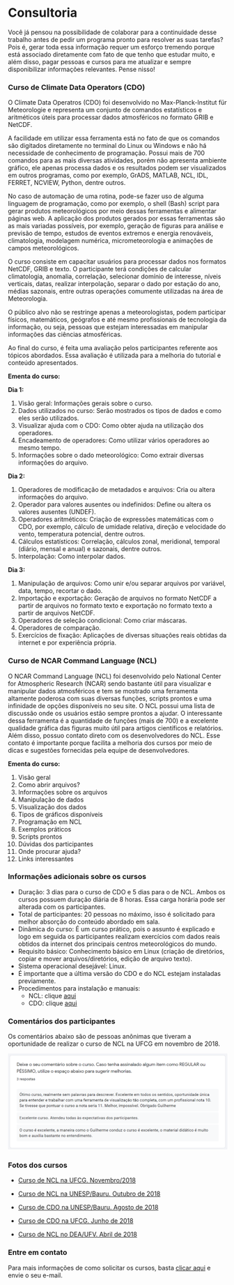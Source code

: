 Consultoria
================

Você já pensou na possibilidade de colaborar para a continuidade desse trabalho antes de pedir um programa pronto para resolver as suas tarefas? Pois é, gerar toda essa informação requer um esforço tremendo porque está associado diretamente com fato de que tenho que estudar muito, e além disso, pagar pessoas e cursos para me atualizar e sempre disponibilizar informações relevantes. Pense nisso!

### Curso de Climate Data Operators (CDO)

O Climate Data Operatros (CDO) foi desenvolvido no Max-Planck-Institut für Meteorologie e representa um conjunto de comandos estatísticos e aritméticos úteis para processar dados atmosféricos no formato GRIB e NetCDF. 

A facilidade em utilizar essa ferramenta está no fato de que os comandos são digitados diretamente no terminal do Linux ou Windows e não há necessidade de conhecimento de programação. Possui mais de 700 comandos para as mais diversas atividades, porém não apresenta ambiente gráfico, ele apenas processa dados e os resultados podem ser visualizados em outros programas, como por exemplo, GrADS, MATLAB, NCL, IDL, FERRET, NCVIEW, Python, dentre outros. 

No caso de automação de uma rotina, pode-se fazer uso de alguma linguagem de programação, como por exemplo, o shell (Bash) script para gerar produtos meteorológicos por meio dessas ferramentas e alimentar páginas web. A aplicação dos produtos gerados por essas ferramentas são as mais variadas possíveis, por exemplo, geração de figuras para análise e previsão de tempo, estudos de eventos  extremos e energia renováveis, climatologia, modelagem numérica, micrometeorologia e animações de campos meteorológicos. 

O curso consiste em capacitar usuários para processar dados nos formatos NetCDF, GRIB e texto. O participante terá condições de calcular climatologia, anomalia, correlação, selecionar domínio de interesse, níveis verticais, datas, realizar interpolação, separar o dado por estação do ano, médias sazonais, entre outras operações comumente utilizadas na área de Meteorologia.

O público alvo não se restringe apenas a meteorologistas, podem participar físicos, matemáticos, geógrafos e até mesmo profissionais de tecnologia da informação, ou seja, pessoas que estejam interessadas em manipular informações das ciências atmosféricas. 

Ao final do curso, é feita uma avaliação pelos participantes referente aos tópicos abordados. Essa avaliação é utilizada para a melhoria do tutorial e conteúdo apresentados.

**Ementa do curso:**

**Dia 1:**

1. Visão geral: Informações gerais sobre o curso.
2. Dados utilizados no curso: Serão mostrados os tipos de dados e como eles serão
utilizados.
3. Visualizar ajuda com o CDO: Como obter ajuda na utilização dos operadores.
4. Encadeamento de operadores: Como utilizar vários operadores ao mesmo
tempo.
5. Informações sobre o dado meteorológico: Como extrair diversas informações do
arquivo.

**Dia 2:**

1. Operadores de modificação de metadados e arquivos: Cria ou altera informações
do arquivo.
2. Operador para valores ausentes ou indefinidos: Define ou altera os valores
ausentes (UNDEF).
3. Operadores aritméticos: Criação de expressões matemáticas com o CDO, por
exemplo, cálculo de umidade relativa, direção e velocidade do vento,
temperatura potencial, dentre outros.
4. Cálculos estatísticos: Correlação, cálculos zonal, meridional, temporal (diário,
mensal e anual) e sazonais, dentre outros.
5. Interpolação: Como interpolar dados.

**Dia 3:**

1. Manipulação de arquivos: Como unir e/ou separar arquivos por variável, data,
tempo, recortar o dado.
2. Importação e exportação: Geração de arquivos no formato NetCDF a partir de
arquivos no formato texto e exportação no formato texto a partir de arquivos
NetCDF.
3. Operadores de seleção condicional: Como criar máscaras.
4. Operadores de comparação.
5. Exercícios de fixação: Aplicações de diversas situações reais obtidas da internet
e por experiência própria.

### Curso de NCAR Command Language (NCL)

O NCAR Command Language (NCL) foi desenvolvido pelo National Center for Atmospheric Research (NCAR) sendo bastante útil para visualizar e manipular dados atmosféricos e tem se mostrado uma ferramenta altamente poderosa com suas diversas funções, scripts prontos e uma infinidade de opções disponı́veis no seu site. O NCL possui uma lista de discussão onde os usuários estão sempre prontos a ajudar. O interessante dessa ferramenta é a quantidade de funções (mais de 700) e a excelente qualidade gráfica das figuras muito útil para artigos cientı́ficos e relatórios. Além disso, possuo contato direto com os desenvolvedores do NCL. Esse contato é importante porque facilita a melhoria dos cursos por meio de dicas e sugestões fornecidas pela equipe de desenvolvedores.

**Ementa do curso:**

1. Visão geral
2. Como abrir arquivos?
3. Informações sobre os arquivos
4. Manipulação de dados
5. Visualização dos dados
6. Tipos de gráficos disponíveis
7. Programação em NCL
8. Exemplos práticos
9. Scripts prontos
10. Dúvidas dos participantes
11. Onde procurar ajuda?
12. Links interessantes

### Informações adicionais sobre os cursos

+ Duração: 3 dias para o curso de CDO e 5 dias para o de NCL. Ambos os cursos possuem duração diária de 8 horas. Essa carga horária pode ser alterada com os participantes.
+ Total de participantes: 20 pessoas no máximo, isso é solicitado para melhor absorção do conteúdo abordado em sala.
+ Dinâmica do curso: É um curso prático, pois o assunto é explicado e logo em seguida os participantes realizam exercícios com dados reais obtidos da internet dos principais centros meteorológicos do mundo.
+ Requisito básico: Conhecimento básico em Linux (criação de diretórios, copiar e mover arquivos/diretórios, edição de arquivo texto).
+ Sistema operacional desejável: Linux. 
+ É importante que a última versão do CDO e do NCL estejam instaladas previamente.
+ Procedimentos para instalação e manuais:
    + NCL: clique [aqui](./tutoriais/ncl)
    + CDO: clique [aqui](./tutoriais/cdo)

### Comentários dos participantes

Os comentários abaixo são de pessoas anônimas que tiveram a oportunidade de realizar o curso de NCL na UFCG em novembro de 2018.

![](../images/comentarios_cursos01.png)

### Fotos dos cursos

+ [Curso de NCL na UFCG. Novembro/2018](https://photos.google.com/share/AF1QipMdoUFb1IwSMPNzB6XJXPJxIupoViu8hyNbYBpqtIbZEouNY0D1VTaRjrcIseXKSA?key=bDhLcGF6OUdBbnA1a2poT2xqbUM4UW41TkVNLU9B)

+ [Curso de NCL na UNESP/Bauru. Outubro de 2018](https://photos.google.com/share/AF1QipOhKd4U5eqlawMNR_tMZ1lKaJbK8TLVPWDM8lBi2U0cDA5KjvWQw8CiXivvHSRgwg?key=SXFUSkI5UW5LNlRoU2pKWFpGX1ZmTFR4Vnl5Y2xn)

+ [Curso de CDO na UNESP/Bauru. Agosto de 2018](https://photos.google.com/share/AF1QipMDuBibnQgRtSWZaqRjDoiNWXEqStgZN1Npkvh7uErYwYunS9_kdbMRjoIR1c4Zuw?key=SXRLeDNuYlMxTVd1TWlJTHRjVm5SaGZzeXdtaG9R)

+ [Curso de CDO na UFCG. Junho de 2018](https://photos.google.com/share/AF1QipN-T6Syv1NAVQchwFmB3aCiiKUgrMbyWID1TsWz5MJ91G3h7beHqHqGUbpvb9iZsg?key=UlJRajV2OERudWhyZE5xMDY5NnlUY3pkN1M1UHln)

+ [Curso de NCL no DEA/UFV. Abril de 2018](https://photos.google.com/share/AF1QipMN9HaiXzsMTlVkhotu9XqANr7urLC3PVmT4XuP8UpA7g51DLddmnqRiH8zR6UaOA?key=RVdYQkNhYnhoTTlVeFhETld4bjgtZF9rTlUxSm1R)

### Entre em contato

Para mais informações de como solicitar os cursos, basta [clicar aqui](contato.md) e envie o seu e-mail.